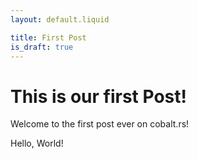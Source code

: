 ```yaml
---
layout: default.liquid

title: First Post
is_draft: true
---
```


# This is our first Post!

Welcome to the first post ever on cobalt.rs!

Hello, World!
